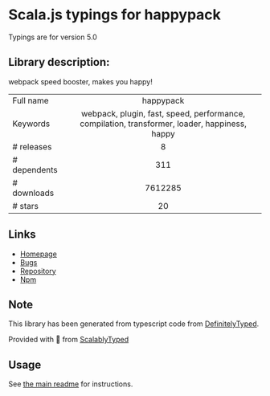 
# Scala.js typings for happypack

Typings are for version 5.0

## Library description:
webpack speed booster, makes you happy!

|                    |                 |
| ------------------ | :-------------: |
| Full name          | happypack |
| Keywords           | webpack, plugin, fast, speed, performance, compilation, transformer, loader, happiness, happy |
| # releases         | 8 |
| # dependents       | 311 |
| # downloads        | 7612285 |
| # stars            | 20 |

## Links
- [Homepage](https://github.com/amireh/happypack#readme)
- [Bugs](https://github.com/amireh/happypack/issues)
- [Repository](https://github.com/amireh/happypack)
- [Npm](https://www.npmjs.com/package/happypack)
    


## Note
This library has been generated from typescript code from [DefinitelyTyped](https://definitelytyped.org).

Provided with :purple_heart: from [ScalablyTyped](https://github.com/oyvindberg/ScalablyTyped)

## Usage
See [the main readme](../../readme.md) for instructions.


